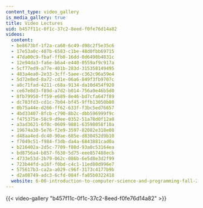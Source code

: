 ```yaml
---
content_type: video_gallery
is_media_gallery: true
title: Video Lectures
uid: b457f11c-0f1c-37c2-8eed-f0fe76d14a82
videos:
  content:
  - be8673bf-1f2a-ca60-6c49-d98c2f5e35c6
  - 17e53a0c-487b-6583-c1be-48d0fbb69715
  - 47da00c9-fbaf-ffb0-16dd-0d6498b4831c
  - 12e94da3-fa6e-b6a4-e440-0559af9c917a
  - 5cf77ed9-a77e-401b-283d-315358149495
  - 483a4ea0-2e33-3cff-5aee-c362c96a59e4
  - 5d72e8ed-8a72-cd1e-06a6-849f3fb9707c
  - a8c71fad-4211-c68a-9134-da10d454f920
  - ce67e8d3-f89d-a7d2-b014-756a9e46b5d0
  - 8fb79950-ff59-e689-8e46-bd7cfa647f89
  - dc783fd3-cd1c-7b04-bf45-9ffb13050b80
  - 0b75a44e-d266-ff62-633f-f3bc5ed76657
  - 4bd33407-8fcb-c790-8b2c-dbb596999f9c
  - f475375e-58c9-d9ee-0352-51a78d0f12a0
  - a3ad3621-6f0c-0609-9801-63598058f10a
  - 19674a30-5e76-f2e9-3597-82082e318e08
  - d48aa4ed-dc40-90ae-685e-d830452d9b10
  - f7049c51-f984-f3db-da4a-6843881cad0a
  - b216402a-2d5c-7709-f80d-93a0c53164ea
  - bd8756a4-b857-f630-5d75-eee857488ecb
  - 4733e53d-2b79-062c-086b-6e5d8e3d2f99
  - 723b44fd-a16f-f0bd-c4c1-11ed80d996e7
  - 575617b3-ca2a-a029-c96f-3173c4177b9b
  - d2a08749-adc3-6cfd-084f-fa85b0322418
  website: 6-00-introduction-to-computer-science-and-programming-fall-2008
---
```



{{< video-gallery "b457f11c-0f1c-37c2-8eed-f0fe76d14a82" >}}

